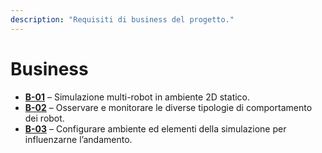 ```yaml
---
description: "Requisiti di business del progetto."
---
```


# Business

- **[B-01](./01-business.md)** – Simulazione multi-robot in ambiente 2D statico.
- **[B-02](./01-business.md)** – Osservare e monitorare le diverse tipologie di comportamento dei robot.
- **[B-03](./01-business.md)** – Configurare ambiente ed elementi della simulazione per influenzarne l’andamento.